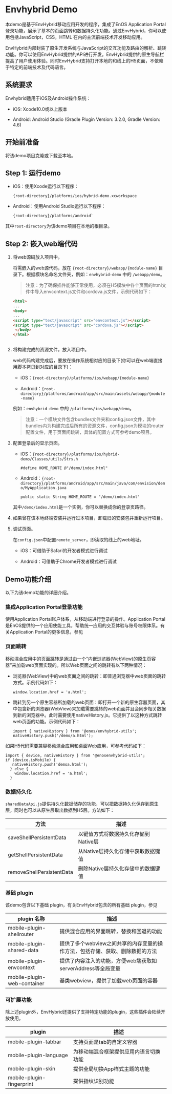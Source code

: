 # Envhybrid Demo

本demo是基于EnvHybrid移动应用开发的程序，集成了EnOS Application Portal登录功能，展示了基本的页面跳转和数据持久化功能。通过EnvHybrid，你可以使用包括JavaScript，CSS，HTML 在内的主流前端技术开发移动应用。 

EnvHybrid内部封装了原生开发系统与JavaScript的交互功能及路由的解析、跳转功能。你可以使用EnvHybrid提供的API进行开发。EnvHybrid提供的原生导航栏提高了用户使用体验。同时EnvHybrid支持打开本地的和线上的H5页面，不依赖于特定的前端技术及代码语言。


## 系统要求

Envhybrid适用于iOS及Android操作系统：

- iOS: Xcode10.0或以上版本

- Android: Android Studio (Gradle Plugin Version: 3.2.0, Gradle Version: 4.6) 


## 开始前准备

将该demo项目克隆或下载至本地。

## Step 1: 运行demo

- iOS：使用Xcode运行以下程序： 
  ```
  {root-directory}/platforms/ios/hybrid-demo.xcworkspace
  ```

- Android：使用Android Studio运行以下程序：
  ```
  {root-directory}/platforms/android` 
  ```

其中`root-directory`为该demo项目在本地的根目录。



## Step 2: 嵌入web端代码

1. 将web源码放入项目中。

   将需嵌入的web源代码，放在 `{root-directory}/webapp/{module-name}` 目录下。根据模块名命名文件夹，例如：`envhybrid-demo` 中的 `/webapp/demo`。


   >注意：为了确保插件能够正常使用，必须在H5模块中各个页面的html文件中导入envcontext.js文件和cordova.js文件，示例代码如下：

   ```html
   <html>
   ...
   <body>
   ...
   <script type="text/javascript" src="envcontext.js"></script>
   <script type="text/javascript" src="cordova.js"></script> 
    </body> 
   </html>



2. 将构建完成的资源文件，放入项目中。

   web代码构建完成后，要放在操作系统相对应的目录下(你可以在web端直接用脚本拷贝到对应的目录下)：

   - iOS：`{root-directory}/platforms/ios/webapp/{module-name}`
   
   - Android：`{root-directory}/platforms/android/app/src/main/assets/webapp/{module-name}`

   例如：`envhybrid-demo` 中的 `/platforms/ios/webapp/demo`。

   >注意：一个模块文件包含bundles文件夹和config.json文件，其中bundles内为构建完成后所有的资源文件，config.json为模块的router配置文件，用于页面间跳转，具体的配置方式可参考demo项目。


3. 配置登录后的显示页面。
   
   - iOS：`{root-directory}/platforms/ios/hybrid-demo/Classes/utils/Strs.h`

      ```
      #define HOME_ROUTE @"/demo/index.html"
      ```

   - Android：`{root-directory}/platforms/android/app/src/main/java/com/envision/demo/MyApplication.java`

      ```
      public static String HOME_ROUTE = "/demo/index.html"
      ```

    其中`/demo/index.html`是一个实例，你可以替换成你的登录页路径。


4. 如果曾在该本地终端安装并运行过本项目，卸载旧的安装包并重新运行项目。

5. 调试页面。
  
   在`config.json`中配置`remote_server`，即读取的线上的web地址。

   - iOS：可借助于Safari的开发者模式进行调试
   
   - Android：可借助于Chrome开发者模式进行调试


## Demo功能介绍

以下为该demo功能的详细介绍。

### 集成Application Portal登录功能

使用Application Portal账户体系，从移动端进行登录的操作。Application Portal是EnOS提供的一个应用使能工具，帮助统一应用的交互体验与账号权限体系。有关Application Portal的更多信息，参见

<!--Zoe：跟Jimmy确认链接-->


### 页面跳转

移动混合应用中的页面跳转是通过由一个“内嵌浏览器(WebView)的原生页容器”来加载web页面实现的。所以Web页面之间的跳转有以下两种情况：

- 浏览器(WebView)中的web页面之间的跳转：即普通浏览器中web页面的跳转方式。示例代码如下：

  ```
  window.location.href = 'a.html';
  ```

- 跳转到另一个原生容器所加载的web页面：即打开一个新的原生容器页面，其中包含新的浏览器(WebView)来加载需要跳转的web页面并且会同步相关数据到新的浏览器中。此时需要使用nativeHistory.js。它提供了以这种方式跳转web页面的功能。示例代码如下：
  ```
  import { nativeHistory } from '@enos/envhybrid-utils';
  nativeHistory.push('/demo/a.html');
  ```

如果H5代码需要兼容移动混合应用和桌面Web应用，可参考代码如下：

```
import { device, nativeHistory } from '@enosenvhybrid-utils';
if (device.isMobile) {
   nativeHistory.push('demoa.html');
  } else {
    window.location.href = 'a.html';
  }
```


### 数据持久化
`sharedDataApi.js`提供持久化数据储存的功能，可以把数据持久化保存到原生层，同时也可以从原生层取出数据到H5层。方法如下： 

|     方法         |       描述     |
|------------------|----------------|
| saveShellPersistentData | 以键值方式将数据持久化存储到Native层 |
| getShellPersistentData | 从Native层持久化存储中获取数据键值 |
| removeShellPersistentData | 删除Native层持久化存储中的数据键值 |


### 基础 plugin

该demo包含以下基础 plugin，有关EnvHybrid包含的所有基础 plugin，参见

<!--Zoe：增加链接到文档中心-->

|             plugin 名称         |       描述     |
|---------------------------|----------------|
| mobile-plugin-shellrouter | 提供混合应用的界面跳转，替换和回退的功能 |
| mobile-plugin-shared-data | 提供了多个webview之间共享的内存变量的操作方法，包括存储、获取、删除数据的方法 |
| mobile-plugin-envcontext | 提供了内容注入的功能，方便web端获取如serverAddress等全局变量 |
| mobile-plugin-web-container | 基类webview，提供了加载web页面的容器 |


### 可扩展功能

除上述plugin外，EnvHybrid还提供了支持特定功能的plugin，这些插件会陆续开放使用。

|             plugin           |       描述     |
|---------------------------|----------------|
| mobile-plugin-tabbar | 支持页面是tab的自定义容器 |
| mobile-plugin-language | 为移动端混合框架提供应用内语言切换功能 |
| mobile-plugin-skin | 提供全局切换App样式主题的功能 |
| mobile-plugin-fingerprint | 提供指纹识别功能 |









